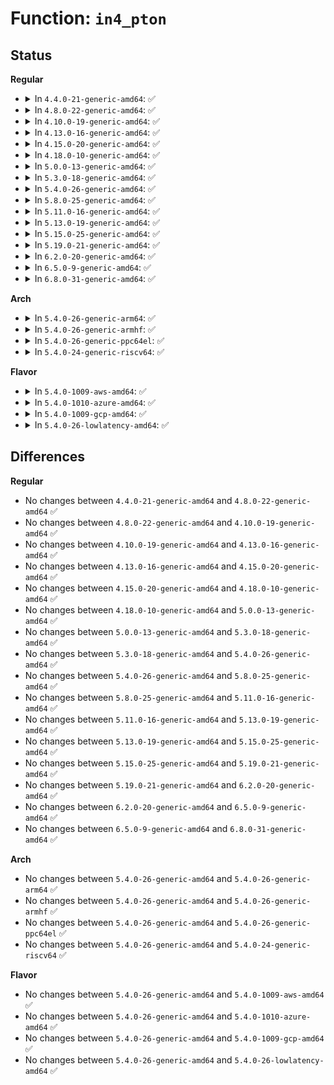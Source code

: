 # Function: <code>in4_pton</code>

## Status
<b>Regular</b>
<ul>
<li>
<details>
<summary>In <code>4.4.0-21-generic-amd64</code>: ✅</summary>

```c
int in4_pton(const char * src, int srclen, u8 * dst, int delim, const char * * end)
```

```json
{
  "name": "in4_pton",
  "collision_type": "Unique Global",
  "inline_type": "No",
  "funcs": [
    {
      "addr": 18446744071586381600,
      "name": "in4_pton",
      "external": true,
      "loc": "net/core/utils.c:120",
      "file": "net/core/utils.c",
      "inline": "seen, unknown",
      "caller_inline": [],
      "caller_func": [
        "security/tomoyo/network.c:tomoyo_parse_ipaddr_union",
        "security/tomoyo/network.c:tomoyo_parse_ipaddr_union",
        "net/core/utils.c:in6_pton",
        "net/core/netpoll.c:netpoll_parse_ip_addr"
      ]
    }
  ],
  "symbols": [
    {
      "addr": 18446744071586381600,
      "name": "in4_pton",
      "section": ".text",
      "bind": "STB_GLOBAL",
      "size": 405
    }
  ]
}
```
</details>
</li>
<li>
<details>
<summary>In <code>4.8.0-22-generic-amd64</code>: ✅</summary>

```c
int in4_pton(const char * src, int srclen, u8 * dst, int delim, const char * * end)
```

```json
{
  "name": "in4_pton",
  "collision_type": "Unique Global",
  "inline_type": "No",
  "funcs": [
    {
      "addr": 18446744071586817648,
      "name": "in4_pton",
      "external": true,
      "loc": "net/core/utils.c:120",
      "file": "net/core/utils.c",
      "inline": "seen, unknown",
      "caller_inline": [],
      "caller_func": [
        "security/tomoyo/network.c:tomoyo_parse_ipaddr_union",
        "security/tomoyo/network.c:tomoyo_parse_ipaddr_union",
        "net/core/utils.c:in6_pton",
        "net/core/netpoll.c:netpoll_parse_ip_addr"
      ]
    }
  ],
  "symbols": [
    {
      "addr": 18446744071586817648,
      "name": "in4_pton",
      "section": ".text",
      "bind": "STB_GLOBAL",
      "size": 390
    }
  ]
}
```
</details>
</li>
<li>
<details>
<summary>In <code>4.10.0-19-generic-amd64</code>: ✅</summary>

```c
int in4_pton(const char * src, int srclen, u8 * dst, int delim, const char * * end)
```

```json
{
  "name": "in4_pton",
  "collision_type": "Unique Global",
  "inline_type": "No",
  "funcs": [
    {
      "addr": 18446744071587005456,
      "name": "in4_pton",
      "external": true,
      "loc": "net/core/utils.c:120",
      "file": "net/core/utils.c",
      "inline": "seen, unknown",
      "caller_inline": [],
      "caller_func": [
        "security/tomoyo/network.c:tomoyo_parse_ipaddr_union",
        "security/tomoyo/network.c:tomoyo_parse_ipaddr_union",
        "net/core/utils.c:in6_pton",
        "net/core/netpoll.c:netpoll_parse_ip_addr"
      ]
    }
  ],
  "symbols": [
    {
      "addr": 18446744071587005456,
      "name": "in4_pton",
      "section": ".text",
      "bind": "STB_GLOBAL",
      "size": 390
    }
  ]
}
```
</details>
</li>
<li>
<details>
<summary>In <code>4.13.0-16-generic-amd64</code>: ✅</summary>

```c
int in4_pton(const char * src, int srclen, u8 * dst, int delim, const char * * end)
```

```json
{
  "name": "in4_pton",
  "collision_type": "Unique Global",
  "inline_type": "No",
  "funcs": [
    {
      "addr": 18446744071587130736,
      "name": "in4_pton",
      "external": true,
      "loc": "net/core/utils.c:122",
      "file": "net/core/utils.c",
      "inline": "seen, unknown",
      "caller_inline": [],
      "caller_func": [
        "security/tomoyo/network.c:tomoyo_parse_ipaddr_union",
        "security/tomoyo/network.c:tomoyo_parse_ipaddr_union",
        "net/core/utils.c:inet4_pton",
        "net/core/utils.c:in6_pton",
        "net/core/netpoll.c:netpoll_parse_ip_addr"
      ]
    }
  ],
  "symbols": [
    {
      "addr": 18446744071587130736,
      "name": "in4_pton",
      "section": ".text",
      "bind": "STB_GLOBAL",
      "size": 349
    }
  ]
}
```
</details>
</li>
<li>
<details>
<summary>In <code>4.15.0-20-generic-amd64</code>: ✅</summary>

```c
int in4_pton(const char * src, int srclen, u8 * dst, int delim, const char * * end)
```

```json
{
  "name": "in4_pton",
  "collision_type": "Unique Global",
  "inline_type": "No",
  "funcs": [
    {
      "addr": 18446744071587634352,
      "name": "in4_pton",
      "external": true,
      "loc": "net/core/utils.c:122",
      "file": "net/core/utils.c",
      "inline": "seen, unknown",
      "caller_inline": [],
      "caller_func": [
        "security/tomoyo/network.c:tomoyo_parse_ipaddr_union",
        "security/tomoyo/network.c:tomoyo_parse_ipaddr_union",
        "net/core/utils.c:inet4_pton",
        "net/core/utils.c:in6_pton",
        "net/core/netpoll.c:netpoll_parse_ip_addr"
      ]
    }
  ],
  "symbols": [
    {
      "addr": 18446744071587634352,
      "name": "in4_pton",
      "section": ".text",
      "bind": "STB_GLOBAL",
      "size": 349
    }
  ]
}
```
</details>
</li>
<li>
<details>
<summary>In <code>4.18.0-10-generic-amd64</code>: ✅</summary>

```c
int in4_pton(const char * src, int srclen, u8 * dst, int delim, const char * * end)
```

```json
{
  "name": "in4_pton",
  "collision_type": "Unique Global",
  "inline_type": "No",
  "funcs": [
    {
      "addr": 18446744071587944800,
      "name": "in4_pton",
      "external": true,
      "loc": "net/core/utils.c:122",
      "file": "net/core/utils.c",
      "inline": "seen, unknown",
      "caller_inline": [],
      "caller_func": [
        "security/tomoyo/network.c:tomoyo_parse_ipaddr_union",
        "security/tomoyo/network.c:tomoyo_parse_ipaddr_union",
        "net/core/utils.c:inet4_pton",
        "net/core/utils.c:in6_pton",
        "net/core/netpoll.c:netpoll_parse_ip_addr"
      ]
    }
  ],
  "symbols": [
    {
      "addr": 18446744071587944800,
      "name": "in4_pton",
      "section": ".text",
      "bind": "STB_GLOBAL",
      "size": 341
    }
  ]
}
```
</details>
</li>
<li>
<details>
<summary>In <code>5.0.0-13-generic-amd64</code>: ✅</summary>

```c
int in4_pton(const char * src, int srclen, u8 * dst, int delim, const char * * end)
```

```json
{
  "name": "in4_pton",
  "collision_type": "Unique Global",
  "inline_type": "No",
  "funcs": [
    {
      "addr": 18446744071588092864,
      "name": "in4_pton",
      "external": true,
      "loc": "net/core/utils.c:122",
      "file": "net/core/utils.c",
      "inline": "seen, unknown",
      "caller_inline": [],
      "caller_func": [
        "security/tomoyo/network.c:tomoyo_parse_ipaddr_union",
        "security/tomoyo/network.c:tomoyo_parse_ipaddr_union",
        "net/core/utils.c:inet4_pton",
        "net/core/utils.c:in6_pton",
        "net/core/netpoll.c:netpoll_parse_ip_addr"
      ]
    }
  ],
  "symbols": [
    {
      "addr": 18446744071588092864,
      "name": "in4_pton",
      "section": ".text",
      "bind": "STB_GLOBAL",
      "size": 341
    }
  ]
}
```
</details>
</li>
<li>
<details>
<summary>In <code>5.3.0-18-generic-amd64</code>: ✅</summary>

```c
int in4_pton(const char * src, int srclen, u8 * dst, int delim, const char * * end)
```

```json
{
  "name": "in4_pton",
  "collision_type": "Unique Global",
  "inline_type": "No",
  "funcs": [
    {
      "addr": 18446744071588408912,
      "name": "in4_pton",
      "external": true,
      "loc": "net/core/utils.c:118",
      "file": "net/core/utils.c",
      "inline": "seen, unknown",
      "caller_inline": [],
      "caller_func": [
        "security/tomoyo/network.c:tomoyo_parse_ipaddr_union",
        "security/tomoyo/network.c:tomoyo_parse_ipaddr_union",
        "net/core/utils.c:inet4_pton",
        "net/core/utils.c:in6_pton",
        "net/core/netpoll.c:netpoll_parse_ip_addr"
      ]
    }
  ],
  "symbols": [
    {
      "addr": 18446744071588408912,
      "name": "in4_pton",
      "section": ".text",
      "bind": "STB_GLOBAL",
      "size": 340
    }
  ]
}
```
</details>
</li>
<li>
<details>
<summary>In <code>5.4.0-26-generic-amd64</code>: ✅</summary>

```c
int in4_pton(const char * src, int srclen, u8 * dst, int delim, const char * * end)
```

```json
{
  "name": "in4_pton",
  "collision_type": "Unique Global",
  "inline_type": "No",
  "funcs": [
    {
      "addr": 18446744071588614288,
      "name": "in4_pton",
      "external": true,
      "loc": "net/core/utils.c:118",
      "file": "net/core/utils.c",
      "inline": "seen, unknown",
      "caller_inline": [],
      "caller_func": [
        "security/tomoyo/network.c:tomoyo_parse_ipaddr_union",
        "security/tomoyo/network.c:tomoyo_parse_ipaddr_union",
        "net/core/utils.c:inet4_pton",
        "net/core/utils.c:in6_pton",
        "net/core/netpoll.c:netpoll_parse_ip_addr"
      ]
    }
  ],
  "symbols": [
    {
      "addr": 18446744071588614288,
      "name": "in4_pton",
      "section": ".text",
      "bind": "STB_GLOBAL",
      "size": 340
    }
  ]
}
```
</details>
</li>
<li>
<details>
<summary>In <code>5.8.0-25-generic-amd64</code>: ✅</summary>

```c
int in4_pton(const char * src, int srclen, u8 * dst, int delim, const char * * end)
```

```json
{
  "name": "in4_pton",
  "collision_type": "Unique Global",
  "inline_type": "No",
  "funcs": [
    {
      "addr": 18446744071589469952,
      "name": "in4_pton",
      "external": true,
      "loc": "net/core/utils.c:118",
      "file": "net/core/utils.c",
      "inline": "seen, unknown",
      "caller_inline": [],
      "caller_func": [
        "security/tomoyo/network.c:tomoyo_parse_ipaddr_union",
        "security/tomoyo/network.c:tomoyo_parse_ipaddr_union",
        "net/core/utils.c:inet4_pton",
        "net/core/utils.c:in6_pton",
        "net/core/netpoll.c:netpoll_parse_ip_addr"
      ]
    }
  ],
  "symbols": [
    {
      "addr": 18446744071589469952,
      "name": "in4_pton",
      "section": ".text",
      "bind": "STB_GLOBAL",
      "size": 340
    }
  ]
}
```
</details>
</li>
<li>
<details>
<summary>In <code>5.11.0-16-generic-amd64</code>: ✅</summary>

```c
int in4_pton(const char * src, int srclen, u8 * dst, int delim, const char * * end)
```

```json
{
  "name": "in4_pton",
  "collision_type": "Unique Global",
  "inline_type": "No",
  "funcs": [
    {
      "addr": 18446744071589470848,
      "name": "in4_pton",
      "external": true,
      "loc": "net/core/utils.c:118",
      "file": "net/core/utils.c",
      "inline": "seen, unknown",
      "caller_inline": [],
      "caller_func": [
        "security/tomoyo/network.c:tomoyo_parse_ipaddr_union",
        "security/tomoyo/network.c:tomoyo_parse_ipaddr_union",
        "net/core/utils.c:inet4_pton",
        "net/core/utils.c:in6_pton",
        "net/core/netpoll.c:netpoll_parse_ip_addr"
      ]
    }
  ],
  "symbols": [
    {
      "addr": 18446744071589470848,
      "name": "in4_pton",
      "section": ".text",
      "bind": "STB_GLOBAL",
      "size": 340
    }
  ]
}
```
</details>
</li>
<li>
<details>
<summary>In <code>5.13.0-19-generic-amd64</code>: ✅</summary>

```c
int in4_pton(const char * src, int srclen, u8 * dst, int delim, const char * * end)
```

```json
{
  "name": "in4_pton",
  "collision_type": "Unique Global",
  "inline_type": "No",
  "funcs": [
    {
      "addr": 18446744071589369280,
      "name": "in4_pton",
      "external": true,
      "loc": "net/core/utils.c:118",
      "file": "net/core/utils.c",
      "inline": "seen, unknown",
      "caller_inline": [],
      "caller_func": [
        "security/tomoyo/network.c:tomoyo_parse_ipaddr_union",
        "security/tomoyo/network.c:tomoyo_parse_ipaddr_union",
        "net/core/utils.c:inet4_pton",
        "net/core/utils.c:in6_pton",
        "net/core/netpoll.c:netpoll_parse_ip_addr"
      ]
    }
  ],
  "symbols": [
    {
      "addr": 18446744071589369280,
      "name": "in4_pton",
      "section": ".text",
      "bind": "STB_GLOBAL",
      "size": 337
    }
  ]
}
```
</details>
</li>
<li>
<details>
<summary>In <code>5.15.0-25-generic-amd64</code>: ✅</summary>

```c
int in4_pton(const char * src, int srclen, u8 * dst, int delim, const char * * end)
```

```json
{
  "name": "in4_pton",
  "collision_type": "Unique Global",
  "inline_type": "No",
  "funcs": [
    {
      "addr": 18446744071590099616,
      "name": "in4_pton",
      "external": true,
      "loc": "net/core/utils.c:118",
      "file": "net/core/utils.c",
      "inline": "seen, unknown",
      "caller_inline": [],
      "caller_func": [
        "security/tomoyo/network.c:tomoyo_parse_ipaddr_union",
        "security/tomoyo/network.c:tomoyo_parse_ipaddr_union",
        "net/core/utils.c:inet4_pton",
        "net/core/utils.c:in6_pton",
        "net/core/netpoll.c:netpoll_parse_ip_addr"
      ]
    }
  ],
  "symbols": [
    {
      "addr": 18446744071590099616,
      "name": "in4_pton",
      "section": ".text",
      "bind": "STB_GLOBAL",
      "size": 337
    }
  ]
}
```
</details>
</li>
<li>
<details>
<summary>In <code>5.19.0-21-generic-amd64</code>: ✅</summary>

```c
int in4_pton(const char * src, int srclen, u8 * dst, int delim, const char * * end)
```

```json
{
  "name": "in4_pton",
  "collision_type": "Unique Global",
  "inline_type": "No",
  "funcs": [
    {
      "addr": 18446744071591650320,
      "name": "in4_pton",
      "external": true,
      "loc": "net/core/utils.c:118",
      "file": "net/core/utils.c",
      "inline": "seen, unknown",
      "caller_inline": [],
      "caller_func": [
        "security/tomoyo/network.c:tomoyo_parse_ipaddr_union",
        "security/tomoyo/network.c:tomoyo_parse_ipaddr_union",
        "net/core/utils.c:inet4_pton",
        "net/core/utils.c:in6_pton",
        "net/core/netpoll.c:netpoll_parse_ip_addr"
      ]
    }
  ],
  "symbols": [
    {
      "addr": 18446744071591650320,
      "name": "in4_pton",
      "section": ".text",
      "bind": "STB_GLOBAL",
      "size": 396
    }
  ]
}
```
</details>
</li>
<li>
<details>
<summary>In <code>6.2.0-20-generic-amd64</code>: ✅</summary>

```c
int in4_pton(const char * src, int srclen, u8 * dst, int delim, const char * * end)
```

```json
{
  "name": "in4_pton",
  "collision_type": "Unique Global",
  "inline_type": "No",
  "funcs": [
    {
      "addr": 18446744071593433856,
      "name": "in4_pton",
      "external": true,
      "loc": "net/core/utils.c:118",
      "file": "net/core/utils.c",
      "inline": "seen, unknown",
      "caller_inline": [],
      "caller_func": [
        "security/tomoyo/network.c:tomoyo_parse_ipaddr_union",
        "security/tomoyo/network.c:tomoyo_parse_ipaddr_union",
        "net/core/utils.c:inet4_pton",
        "net/core/utils.c:in6_pton",
        "net/core/netpoll.c:netpoll_parse_ip_addr"
      ]
    }
  ],
  "symbols": [
    {
      "addr": 18446744071593433856,
      "name": "in4_pton",
      "section": ".text",
      "bind": "STB_GLOBAL",
      "size": 393
    }
  ]
}
```
</details>
</li>
<li>
<details>
<summary>In <code>6.5.0-9-generic-amd64</code>: ✅</summary>

```c
int in4_pton(const char * src, int srclen, u8 * dst, int delim, const char * * end)
```

```json
{
  "name": "in4_pton",
  "collision_type": "Unique Global",
  "inline_type": "No",
  "funcs": [
    {
      "addr": 18446744071593898768,
      "name": "in4_pton",
      "external": true,
      "loc": "net/core/utils.c:118",
      "file": "net/core/utils.c",
      "inline": "seen, unknown",
      "caller_inline": [],
      "caller_func": [
        "security/tomoyo/network.c:tomoyo_parse_ipaddr_union",
        "security/tomoyo/network.c:tomoyo_parse_ipaddr_union",
        "net/core/utils.c:inet4_pton",
        "net/core/utils.c:in6_pton",
        "net/core/netpoll.c:netpoll_parse_ip_addr"
      ]
    }
  ],
  "symbols": [
    {
      "addr": 18446744071593898768,
      "name": "in4_pton",
      "section": ".text",
      "bind": "STB_GLOBAL",
      "size": 395
    }
  ]
}
```
</details>
</li>
<li>
<details>
<summary>In <code>6.8.0-31-generic-amd64</code>: ✅</summary>

```c
int in4_pton(const char * src, int srclen, u8 * dst, int delim, const char * * end)
```

```json
{
  "name": "in4_pton",
  "collision_type": "Unique Global",
  "inline_type": "No",
  "funcs": [
    {
      "addr": 18446744071594682064,
      "name": "in4_pton",
      "external": true,
      "loc": "net/core/utils.c:118",
      "file": "net/core/utils.c",
      "inline": "seen, unknown",
      "caller_inline": [],
      "caller_func": [
        "security/tomoyo/network.c:tomoyo_parse_ipaddr_union",
        "security/tomoyo/network.c:tomoyo_parse_ipaddr_union",
        "net/core/utils.c:inet4_pton",
        "net/core/utils.c:in6_pton",
        "net/core/netpoll.c:netpoll_parse_ip_addr"
      ]
    }
  ],
  "symbols": [
    {
      "addr": 18446744071594682064,
      "name": "in4_pton",
      "section": ".text",
      "bind": "STB_GLOBAL",
      "size": 395
    }
  ]
}
```
</details>
</li>
</ul>
<b>Arch</b>
<ul>
<li>
<details>
<summary>In <code>5.4.0-26-generic-arm64</code>: ✅</summary>

```c
int in4_pton(const char * src, int srclen, u8 * dst, int delim, const char * * end)
```

```json
{
  "name": "in4_pton",
  "collision_type": "Unique Global",
  "inline_type": "No",
  "funcs": [
    {
      "addr": 18446603336502160752,
      "name": "in4_pton",
      "external": true,
      "loc": "net/core/utils.c:118",
      "file": "net/core/utils.c",
      "inline": "seen, unknown",
      "caller_inline": [],
      "caller_func": [
        "security/tomoyo/network.c:tomoyo_parse_ipaddr_union",
        "security/tomoyo/network.c:tomoyo_parse_ipaddr_union",
        "net/core/utils.c:inet4_pton",
        "net/core/utils.c:in6_pton",
        "net/core/netpoll.c:netpoll_parse_ip_addr"
      ]
    }
  ],
  "symbols": [
    {
      "addr": 18446603336502160752,
      "name": "in4_pton",
      "section": ".text",
      "bind": "STB_GLOBAL",
      "size": 392
    }
  ]
}
```
</details>
</li>
<li>
<details>
<summary>In <code>5.4.0-26-generic-armhf</code>: ✅</summary>

```c
int in4_pton(const char * src, int srclen, u8 * dst, int delim, const char * * end)
```

```json
{
  "name": "in4_pton",
  "collision_type": "Unique Global",
  "inline_type": "No",
  "funcs": [
    {
      "addr": 3234903392,
      "name": "in4_pton",
      "external": true,
      "loc": "net/core/utils.c:118",
      "file": "net/core/utils.c",
      "inline": "seen, unknown",
      "caller_inline": [],
      "caller_func": [
        "security/tomoyo/network.c:tomoyo_parse_ipaddr_union",
        "security/tomoyo/network.c:tomoyo_parse_ipaddr_union",
        "net/core/utils.c:inet4_pton",
        "net/core/utils.c:in6_pton",
        "net/core/netpoll.c:netpoll_parse_ip_addr"
      ]
    }
  ],
  "symbols": [
    {
      "addr": 3234903392,
      "name": "in4_pton",
      "section": ".text",
      "bind": "STB_GLOBAL",
      "size": 408
    }
  ]
}
```
</details>
</li>
<li>
<details>
<summary>In <code>5.4.0-26-generic-ppc64el</code>: ✅</summary>

```c
int in4_pton(const char * src, int srclen, u8 * dst, int delim, const char * * end)
```

```json
{
  "name": "in4_pton",
  "collision_type": "Unique Global",
  "inline_type": "No",
  "funcs": [
    {
      "addr": 13835058055295630224,
      "name": "in4_pton",
      "external": true,
      "loc": "net/core/utils.c:118",
      "file": "net/core/utils.c",
      "inline": "seen, unknown",
      "caller_inline": [],
      "caller_func": [
        "security/tomoyo/network.c:tomoyo_parse_ipaddr_union",
        "security/tomoyo/network.c:tomoyo_parse_ipaddr_union",
        "net/core/utils.c:inet4_pton",
        "net/core/utils.c:in6_pton",
        "net/core/netpoll.c:netpoll_parse_ip_addr"
      ]
    }
  ],
  "symbols": [
    {
      "addr": 13835058055295630224,
      "name": "in4_pton",
      "section": ".text",
      "bind": "STB_GLOBAL",
      "size": 512
    }
  ]
}
```
</details>
</li>
<li>
<details>
<summary>In <code>5.4.0-24-generic-riscv64</code>: ✅</summary>

```c
int in4_pton(const char * src, int srclen, u8 * dst, int delim, const char * * end)
```

```json
{
  "name": "in4_pton",
  "collision_type": "Unique Global",
  "inline_type": "No",
  "funcs": [
    {
      "addr": 18446743936278415244,
      "name": "in4_pton",
      "external": true,
      "loc": "net/core/utils.c:118",
      "file": "net/core/utils.c",
      "inline": "seen, unknown",
      "caller_inline": [],
      "caller_func": [
        "security/tomoyo/network.c:tomoyo_parse_ipaddr_union",
        "security/tomoyo/network.c:tomoyo_parse_ipaddr_union",
        "net/core/utils.c:inet4_pton",
        "net/core/utils.c:in6_pton",
        "net/core/netpoll.c:netpoll_parse_ip_addr"
      ]
    }
  ],
  "symbols": [
    {
      "addr": 18446743936278415244,
      "name": "in4_pton",
      "section": ".text",
      "bind": "STB_GLOBAL",
      "size": 346
    }
  ]
}
```
</details>
</li>
</ul>
<b>Flavor</b>
<ul>
<li>
<details>
<summary>In <code>5.4.0-1009-aws-amd64</code>: ✅</summary>

```c
int in4_pton(const char * src, int srclen, u8 * dst, int delim, const char * * end)
```

```json
{
  "name": "in4_pton",
  "collision_type": "Unique Global",
  "inline_type": "No",
  "funcs": [
    {
      "addr": 18446744071588221024,
      "name": "in4_pton",
      "external": true,
      "loc": "net/core/utils.c:118",
      "file": "net/core/utils.c",
      "inline": "seen, unknown",
      "caller_inline": [],
      "caller_func": [
        "security/tomoyo/network.c:tomoyo_parse_ipaddr_union",
        "security/tomoyo/network.c:tomoyo_parse_ipaddr_union",
        "net/core/utils.c:inet4_pton",
        "net/core/utils.c:in6_pton",
        "net/core/netpoll.c:netpoll_parse_ip_addr"
      ]
    }
  ],
  "symbols": [
    {
      "addr": 18446744071588221024,
      "name": "in4_pton",
      "section": ".text",
      "bind": "STB_GLOBAL",
      "size": 340
    }
  ]
}
```
</details>
</li>
<li>
<details>
<summary>In <code>5.4.0-1010-azure-amd64</code>: ✅</summary>

```c
int in4_pton(const char * src, int srclen, u8 * dst, int delim, const char * * end)
```

```json
{
  "name": "in4_pton",
  "collision_type": "Unique Global",
  "inline_type": "No",
  "funcs": [
    {
      "addr": 18446744071587933856,
      "name": "in4_pton",
      "external": true,
      "loc": "net/core/utils.c:118",
      "file": "net/core/utils.c",
      "inline": "seen, unknown",
      "caller_inline": [],
      "caller_func": [
        "security/tomoyo/network.c:tomoyo_parse_ipaddr_union",
        "security/tomoyo/network.c:tomoyo_parse_ipaddr_union",
        "net/core/utils.c:inet4_pton",
        "net/core/utils.c:in6_pton",
        "net/core/netpoll.c:netpoll_parse_ip_addr"
      ]
    }
  ],
  "symbols": [
    {
      "addr": 18446744071587933856,
      "name": "in4_pton",
      "section": ".text",
      "bind": "STB_GLOBAL",
      "size": 340
    }
  ]
}
```
</details>
</li>
<li>
<details>
<summary>In <code>5.4.0-1009-gcp-amd64</code>: ✅</summary>

```c
int in4_pton(const char * src, int srclen, u8 * dst, int delim, const char * * end)
```

```json
{
  "name": "in4_pton",
  "collision_type": "Unique Global",
  "inline_type": "No",
  "funcs": [
    {
      "addr": 18446744071588552848,
      "name": "in4_pton",
      "external": true,
      "loc": "net/core/utils.c:118",
      "file": "net/core/utils.c",
      "inline": "seen, unknown",
      "caller_inline": [],
      "caller_func": [
        "security/tomoyo/network.c:tomoyo_parse_ipaddr_union",
        "security/tomoyo/network.c:tomoyo_parse_ipaddr_union",
        "net/core/utils.c:inet4_pton",
        "net/core/utils.c:in6_pton",
        "net/core/netpoll.c:netpoll_parse_ip_addr"
      ]
    }
  ],
  "symbols": [
    {
      "addr": 18446744071588552848,
      "name": "in4_pton",
      "section": ".text",
      "bind": "STB_GLOBAL",
      "size": 340
    }
  ]
}
```
</details>
</li>
<li>
<details>
<summary>In <code>5.4.0-26-lowlatency-amd64</code>: ✅</summary>

```c
int in4_pton(const char * src, int srclen, u8 * dst, int delim, const char * * end)
```

```json
{
  "name": "in4_pton",
  "collision_type": "Unique Global",
  "inline_type": "No",
  "funcs": [
    {
      "addr": 18446744071588690320,
      "name": "in4_pton",
      "external": true,
      "loc": "net/core/utils.c:118",
      "file": "net/core/utils.c",
      "inline": "seen, unknown",
      "caller_inline": [],
      "caller_func": [
        "security/tomoyo/network.c:tomoyo_parse_ipaddr_union",
        "security/tomoyo/network.c:tomoyo_parse_ipaddr_union",
        "net/core/utils.c:inet4_pton",
        "net/core/utils.c:in6_pton",
        "net/core/netpoll.c:netpoll_parse_ip_addr"
      ]
    }
  ],
  "symbols": [
    {
      "addr": 18446744071588690320,
      "name": "in4_pton",
      "section": ".text",
      "bind": "STB_GLOBAL",
      "size": 340
    }
  ]
}
```
</details>
</li>
</ul>

## Differences
<b>Regular</b>
<ul>
<li>
No changes between <code>4.4.0-21-generic-amd64</code> and <code>4.8.0-22-generic-amd64</code> ✅
</li>
<li>
No changes between <code>4.8.0-22-generic-amd64</code> and <code>4.10.0-19-generic-amd64</code> ✅
</li>
<li>
No changes between <code>4.10.0-19-generic-amd64</code> and <code>4.13.0-16-generic-amd64</code> ✅
</li>
<li>
No changes between <code>4.13.0-16-generic-amd64</code> and <code>4.15.0-20-generic-amd64</code> ✅
</li>
<li>
No changes between <code>4.15.0-20-generic-amd64</code> and <code>4.18.0-10-generic-amd64</code> ✅
</li>
<li>
No changes between <code>4.18.0-10-generic-amd64</code> and <code>5.0.0-13-generic-amd64</code> ✅
</li>
<li>
No changes between <code>5.0.0-13-generic-amd64</code> and <code>5.3.0-18-generic-amd64</code> ✅
</li>
<li>
No changes between <code>5.3.0-18-generic-amd64</code> and <code>5.4.0-26-generic-amd64</code> ✅
</li>
<li>
No changes between <code>5.4.0-26-generic-amd64</code> and <code>5.8.0-25-generic-amd64</code> ✅
</li>
<li>
No changes between <code>5.8.0-25-generic-amd64</code> and <code>5.11.0-16-generic-amd64</code> ✅
</li>
<li>
No changes between <code>5.11.0-16-generic-amd64</code> and <code>5.13.0-19-generic-amd64</code> ✅
</li>
<li>
No changes between <code>5.13.0-19-generic-amd64</code> and <code>5.15.0-25-generic-amd64</code> ✅
</li>
<li>
No changes between <code>5.15.0-25-generic-amd64</code> and <code>5.19.0-21-generic-amd64</code> ✅
</li>
<li>
No changes between <code>5.19.0-21-generic-amd64</code> and <code>6.2.0-20-generic-amd64</code> ✅
</li>
<li>
No changes between <code>6.2.0-20-generic-amd64</code> and <code>6.5.0-9-generic-amd64</code> ✅
</li>
<li>
No changes between <code>6.5.0-9-generic-amd64</code> and <code>6.8.0-31-generic-amd64</code> ✅
</li>
</ul>
<b>Arch</b>
<ul>
<li>
No changes between <code>5.4.0-26-generic-amd64</code> and <code>5.4.0-26-generic-arm64</code> ✅
</li>
<li>
No changes between <code>5.4.0-26-generic-amd64</code> and <code>5.4.0-26-generic-armhf</code> ✅
</li>
<li>
No changes between <code>5.4.0-26-generic-amd64</code> and <code>5.4.0-26-generic-ppc64el</code> ✅
</li>
<li>
No changes between <code>5.4.0-26-generic-amd64</code> and <code>5.4.0-24-generic-riscv64</code> ✅
</li>
</ul>
<b>Flavor</b>
<ul>
<li>
No changes between <code>5.4.0-26-generic-amd64</code> and <code>5.4.0-1009-aws-amd64</code> ✅
</li>
<li>
No changes between <code>5.4.0-26-generic-amd64</code> and <code>5.4.0-1010-azure-amd64</code> ✅
</li>
<li>
No changes between <code>5.4.0-26-generic-amd64</code> and <code>5.4.0-1009-gcp-amd64</code> ✅
</li>
<li>
No changes between <code>5.4.0-26-generic-amd64</code> and <code>5.4.0-26-lowlatency-amd64</code> ✅
</li>
</ul>
